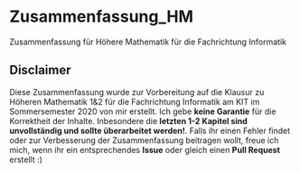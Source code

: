 # Zusammenfassung_HM
Zusammenfassung für Höhere Mathematik für die Fachrichtung Informatik

## Disclaimer
Diese Zusammenfassung wurde zur Vorbereitung auf die Klausur zu Höheren Mathematik 1&2
für die Fachrichtung Informatik am KIT im Sommersemester 2020 von mir erstellt. Ich gebe **keine Garantie** für die Korrektheit
der Inhalte. Inbesondere die **letzten 1-2 Kapitel sind unvollständig und sollte überarbeitet werden!**. Falls ihr einen Fehler
findet oder zur Verbesserung der Zusammenfassung beitragen wollt, freue ich mich, wenn ihr ein entsprechendes **Issue** oder gleich
einen **Pull Request** erstellt :)
